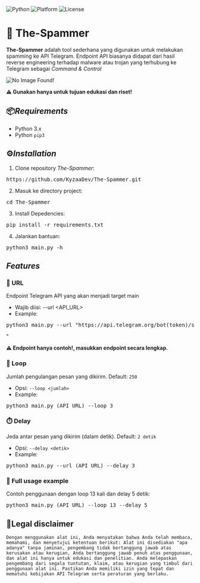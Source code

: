 ![Python](https://img.shields.io/badge/python-3.6%2B-blue)
![Platform](https://img.shields.io/badge/platform-linux%20%7C%20windows%20%7C%20termux-lightgrey)
![License](https://img.shields.io/badge/license-MIT-green)


# 🧨 The-Spammer
**The-Spammer** adalah tool sederhana yang digunakan untuk melakukan spamming ke API Telegram. Endpoint API biasanya didapat dari hasil reverse engineering terhadap malware atau trojan yang terhubung ke Telegram sebagai *Command & Control*


![No Image Found!](https://i.imgur.com/cpzIBOs.png?maxwidth=520&shape=thumb&fidelity=high)

**⚠️ Gunakan hanya untuk tujuan edukasi dan riset!**

## 📦*Requirements*
- Python 3.x
- Python ```pip3```


## ⚙️*Installation*
1. Clone repository *The-Spammer*:
<pre lang="markdown">https://github.com/KyzaaDev/The-Spammer.git</pre>

2. Masuk ke directory project:
<pre lang="markdown">cd The-Spammer</pre>

3. Install Depedencies:
<pre lang="markdown">pip install -r requirements.txt</pre>

4. Jalankan bantuan:
<pre lang="markdown">python3 main.py -h</pre>

## *Features*
### 🔗 URL
Endpoint Telegram API yang akan menjadi target main
- Wajib diisi: --url <API_URL>
- Example: 
<pre lang="markdown">python3 main.py --url "https://api.telegram.org/bot(token)/sendMessage?chat_id=(id)&text=</pre>"

**⚠️ Endpoint hanya contoh!, masukkan endpoint secara lengkap.**


### 🔁 Loop
Jumlah pengulangan pesan yang dikirim. Default: ```250```
- Opsi: ```--loop <jumlah>```
- Example: 
<pre lang="markdown">python3 main.py (API_URL) --loop 3</pre>

### ⏱️ Delay
Jeda antar pesan yang dikirim (dalam detik). Default: ```2 detik```
- Opsi: ```--delay <detik>```
- Example: 
<pre lang="markdown">python3 main.py --url (API_URL) --delay 3</pre>

### 🧪 Full usage example
Contoh penggunaan dengan loop 13 kali dan delay 5 detik:
<pre lang="markdown">python3 main.py (API_URL) --loop 13 --delay 5</pre>

## 📜Legal disclaimer
```Dengan menggunakan alat ini, Anda menyatakan bahwa Anda telah membaca, memahami, dan menyetujui ketentuan berikut: Alat ini disediakan "apa adanya" tanpa jaminan, pengembang tidak bertanggung jawab atas kerusakan atau kerugian, Anda bertanggung jawab penuh atas penggunaan, dan alat ini hanya untuk edukasi dan penelitian. Anda melepaskan pengembang dari segala tuntutan, klaim, atau kerugian yang timbul dari penggunaan alat ini. Pastikan Anda memiliki izin yang tepat dan mematuhi kebijakan API Telegram serta peraturan yang berlaku.```
